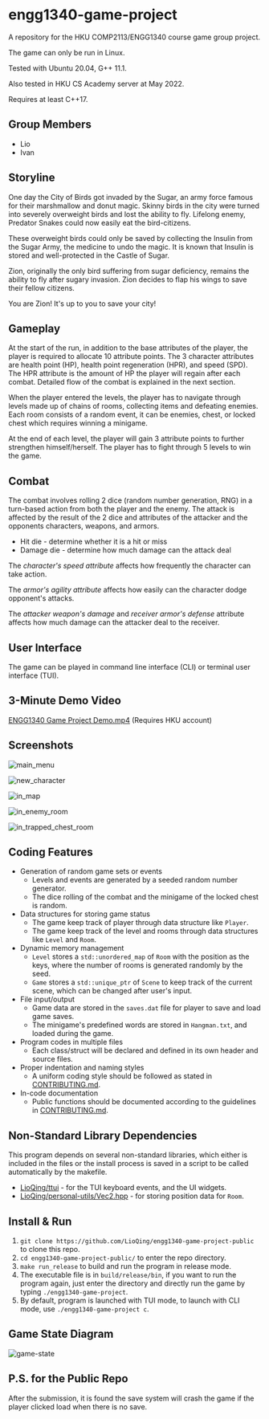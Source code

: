 # engg1340-game-project

A repository for the HKU COMP2113/ENGG1340 course game group project.

The game can only be run in Linux.

Tested with Ubuntu 20.04, G++ 11.1.

Also tested in HKU CS Academy server at May 2022.

Requires at least C++17.

## Group Members

- Lio
- Ivan

## Storyline

One day the City of Birds got invaded by the Sugar, an army force famous for their marshmallow and donut magic. Skinny birds in the city were turned into severely overweight birds and lost the ability to fly. Lifelong enemy, Predator Snakes could now easily eat the bird-citizens.

These overweight birds could only be saved by collecting the Insulin from the Sugar Army, the medicine to undo the magic. It is known that Insulin is stored and well-protected in the Castle of Sugar.

Zion, originally the only bird suffering from sugar deficiency, remains the ability to fly after sugary invasion. Zion decides to flap his wings to save their fellow citizens.

You are Zion! It's up to you to save your city!

## Gameplay

At the start of the run, in addition to the base attributes of the player, the player is required to allocate 10 attribute points. The 3 character attributes are health point (HP), health point regeneration (HPR), and speed (SPD). The HPR attribute is the amount of HP the player will regain after each combat. Detailed flow of the combat is explained in the next section.

When the player entered the levels, the player has to navigate through levels made up of chains of rooms, collecting items and defeating enemies. Each room consists of a random event, it can be enemies, chest, or locked chest which requires winning a minigame.

At the end of each level, the player will gain 3 attribute points to further strengthen himself/herself. The player has to fight through 5 levels to win the game.

## Combat

The combat involves rolling 2 dice (random number generation, RNG) in a turn-based action from both the player and the enemy. The attack is affected by the result of the 2 dice and attributes of the attacker and the opponents characters, weapons, and armors.

- Hit die - determine whether it is a hit or miss
- Damage die - determine how much damage can the attack deal

The *character's speed attribute* affects how frequently the character can take action.

The *armor's agility attribute* affects how easily can the character dodge opponent's attacks.

The *attacker weapon's damage* and *receiver armor's defense* attribute affects how much damage can the attacker deal to the receiver.

## User Interface

The game can be played in command line interface (CLI) or terminal user interface (TUI).

## 3-Minute Demo Video

[ENGG1340 Game Project Demo.mp4](https://connecthkuhk-my.sharepoint.com/:v:/g/personal/u3592755_connect_hku_hk/EdScsJpHd8RPqHrisURtmpkBVa0lemCHg7brRX6LzYjxYg?e=ldGzz0) (Requires HKU account)

## Screenshots

![main_menu](screenshots/main_menu.png)

![new_character](screenshots/new_character.png)

![in_map](screenshots/in_map.png)

![in_enemy_room](screenshots/in_enemy_room.png)

![in_trapped_chest_room](screenshots/in_trapped_chest_room.png)

## Coding Features

- Generation of random game sets or events
  - Levels and events are generated by a seeded random number generator.
  - The dice rolling of the combat and the minigame of the locked chest is random.
- Data structures for storing game status
  - The game keep track of player through data structure like `Player`.
  - The game keep track of the level and rooms through data structures like `Level` and `Room`.
- Dynamic memory management
  - `Level` stores a `std::unordered_map` of `Room` with the position as the keys, where the number of rooms is generated randomly by the seed.
  - `Game` stores a `std::unique_ptr` of `Scene` to keep track of the current scene, which can be changed after user's input.
- File input/output
  - Game data are stored in the `saves.dat` file for player to save and load game saves.
  - The minigame's predefined words are stored in `Hangman.txt`, and loaded during the game.
- Program codes in multiple files
  - Each class/struct will be declared and defined in its own header and source files.
- Proper indentation and naming styles
  - A uniform coding style should be followed as stated in [CONTRIBUTING.md](CONTRIBUTING.md).
- In-code documentation
  - Public functions should be documented according to the guidelines in [CONTRIBUTING.md](CONTRIBUTING.md).

## Non-Standard Library Dependencies

This program depends on several non-standard libraries, which either is included in the files or the install process is saved in a script to be called automatically by the makefile.

- [LioQing/ttui](https://github.com/LioQing/ttui) - for the TUI keyboard events, and the UI widgets.
- [LioQing/personal-utils/Vec2.hpp](https://github.com/LioQing/personal-utils/blob/master/data%20structures/Math/Vec2.hpp) - for storing position data for `Room`.

## Install & Run

1. `git clone https://github.com/LioQing/engg1340-game-project-public` to clone this repo.
2. `cd engg1340-game-project-public/` to enter the repo directory.
3. `make run_release` to build and run the program in release mode.
4. The executable file is in `build/release/bin`, if you want to run the program again, just enter the directory and directly run the game by typing `./engg1340-game-project`.
5. By default, program is launched with TUI mode, to launch with CLI mode, use `./engg1340-game-project c`.

## Game State Diagram

![game-state](game-states.svg)

## P.S. for the Public Repo

After the submission, it is found the save system will crash the game if the player clicked load when there is no save.
